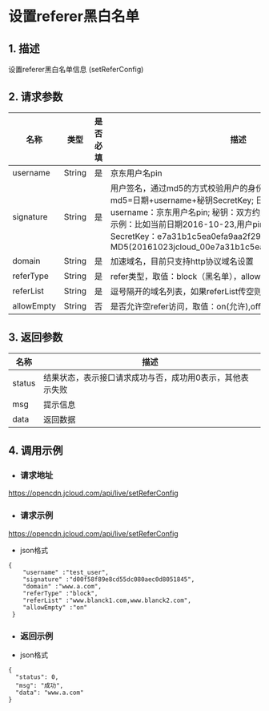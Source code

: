 # **设置referer黑白名单**

## **1. 描述**

设置referer黑白名单信息 (setReferConfig)

## **2. 请求参数**

| **名称**   | **类型** | **是否必填** | **描述**                                                     |
| ---------- | -------- | ------------ | ------------------------------------------------------------ |
| username   | String   | 是           | 京东用户名pin                                                |
| signature  | String   | 是           | 用户签名，通过md5的方式校验用户的身份信息，保障信息安全。</br>md5=日期+username+秘钥SecretKey; 日期：格式为 yyyymmdd; username：京东用户名pin; 秘钥：双方约定; </br>示例：比如当前日期2016-10-23,用户pin:jcloud_00,用户秘钥SecretKey：e7a31b1c5ea0efa9aa2f29c6559f7d61,那签名为MD5(20161023jcloud_00e7a31b1c5ea0efa9aa2f29c6559f7d61)  |
| domain     | String   | 是           | 加速域名，目前只支持http协议域名设置                                                     |
| referType  | String   | 是           | refer类型，取值：block（黑名单），allow（白名单）            |
| referList  | String   | 是           | 逗号隔开的域名列表，如果referList传空则为删除即无黑白名单限制 |
| allowEmpty | String   | 否           | 是否允许空refer访问，取值：on(允许),off（拒绝），默认是on    |


## **3. 返回参数**

| **名称** | **描述**                                                  |
| -------- | --------------------------------------------------------- |
| status   | 结果状态，表示接口请求成功与否，成功用0表示，其他表示失败 |
| msg      | 提示信息                                                  |
| data     | 返回数据                                                  |


## **4. 调用示例**

- ### **请求地址**

https://opencdn.jcloud.com/api/live/setReferConfig

- ### **请求示例**

 https://opencdn.jcloud.com/api/live/setReferConfig

* json格式

```
{
    "username" :"test_user",
    "signature" :"d00f58f89e8cd55dc080aec0d8051845",
    "domain" :"www.a.com",
    "referType" :"block",
    "referList" :"www.blanck1.com,www.blanck2.com",
    "allowEmpty" :"on"
 }
```

- ### **返回示例**

* json格式

```
{
  "status": 0,
  "msg": "成功",
  "data": "www.a.com"
}
```
